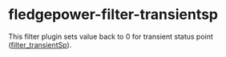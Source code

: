 
# fledgepower-filter-transientsp

This filter plugin sets value back to 0 for transient status point ([filter_transientSp](https://wiki.lfenergy.org/display/FLED/Transient+status+points+handling)).
